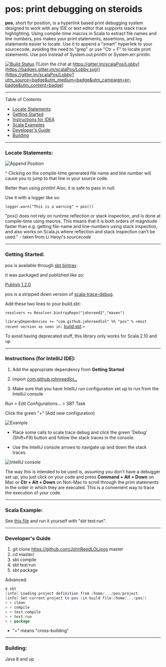 # pos: print debugging on steroids

**pos**, short for position, is a hyperlink based print debugging system designed to work with any IDE or text editor that supports stack trace highlighting. Using compile-time macros in Scala to extract file names and line numbers, pos makes your print statements, assertions, and log statements easier to locate. Use it to append a "smart" hyperlink to your sourcecode, avoiding the need to "grep" or use "Ctr + F" to locate print statements. Use pos instead of System.out.println or System.err.println.

[![Build Status](https://travis-ci.com/JohnReedLOL/pos.svg?branch=master)](https://travis-ci.com/JohnReedLOL/pos) [![Join the chat at https://gitter.im/scalaPos/Lobby](https://badges.gitter.im/scalaPos/Lobby.svg)](https://gitter.im/scalaPos/Lobby?utm_source=badge&utm_medium=badge&utm_campaign=pr-badge&utm_content=badge)

____________________________________________________________________________________________________________________

Table of Contents

* <a href="#Locate-Statements">Locate Statements</a>
* <a href="#Getting-Started">Getting Started</a>
* <a href="#Instructions">Instructions for IDEA</a>
* <a href="#Scala-Examples">Scala Examples</a>
* <a href="#Developers-Guide">Developer's Guide</a>
* <a href="#Building">Building</a>

____________________________________________________________________________________________________________________


<a name="Locate-Statements"></a>

### Locate Statements:

![Append Position](https://i.imgur.com/JHxkGlH.png)

^ Clicking on the compile-time generated file name and line number will cause you to jump to that line in your source code.

Better than using println! Also, it is safe to pass in null.

Use it with a logger like so:

`logger.warn("This is a warning" + pos())`

"pos() does not rely on runtime reflection or stack inspection, and is done at compile-time using macros. This means that it is both orders of magnitude faster than e.g. getting file-name and line-numbers using stack inspection, and also works on Scala.js where reflection and stack inspection can't be used." - taken from Li Haoyi's *sourcecode*

____________________________________________________________________________________________________________________

<a name="Getting-Started"></a>

### Getting Started:

pos is available through [sbt bintray](https://bintray.com/johnreed2/maven/pos).

It was packaged and published like so:

[Publish 1.2.0](https://gist.githubusercontent.com/JohnReedLOL/e8d43e59bb296dea923da335b5f6fe39/raw/4b0108345074f567c84b2becb31248376a5dca71/publish_1.2.0.txt)

pos is a stripped down version of [scala-trace-debug](https://github.com/JohnReedLOL/scala-trace-debug).

Add these two lines to your build.sbt:

`resolvers += Resolver.bintrayRepo("johnreed2","maven")`

`libraryDependencies += "com.github.johnreedlol" %% "pos" % <most recent version as seen in:` [build.sbt](build.sbt) `>`

To avoid having deprecated stuff, this library only works for Scala 2.10 and up
____________________________________________________________________________________________________________________

<a name="Instructions"></a>

### Instructions (for IntelliJ IDE):

1. Add the appropriate dependency from **Getting Started**

2. import [com.github.johnreedlol._](src/main/scala/com/github/johnreedlol/package.scala)

3. Make sure that you have IntelliJ run configuration set up to run from the IntelliJ console

Run > Edit Configurations... > SBT Task

Click the green "+" (Add new configuration)

![Example](https://i.imgur.com/hQsYPDW.png)

- Place some calls to scala trace debug and click the green 'Debug' (Shift+F9) button and follow the stack traces in the console. 
 
- Use the IntelliJ console arrows to navigate up and down the stack traces.

![IntelliJ console](https://i.imgur.com/0reDRBO.png)

The way this is intended to be used is, assuming you don't have a debugger set up, you just click on your code and press **Command + Alt + Down** on Mac or **Ctr + Alt + Down** on Non-Mac to scroll through the print statements in the order in which they are executed. This is a convenient way to trace the execution of your code.

____________________________________________________________________________________________________________________

<a name="Scala-Examples"></a>

### Scala Example:

See [this file](src/test/scala/my/pkg/Main.scala) and run it yourself with "sbt test:run".

____________________________________________________________________________________________________________________

### Developer's Guide

<a name="Developers-Guide"></a>

1. git clone https://github.com/JohnReedLOL/pos master
2. cd master/
3. sbt compile
4. sbt test:run
5. sbt package

Advanced: 
```scala
$ sbt
[info] Loading project definition from /home/.../pos/project
[info] Set current project to pos (in build file:/home/.../pos/)
> + clean
> + compile
> + test:compile
> + test:run
> + package
```

* "+" means "cross-building"

____________________________________________________________________________________________________________________

<a name="Building"></a>

### Building:

Java 8 and up
